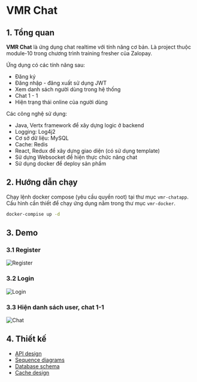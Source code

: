 # VMR Chat

## 1. Tổng quan

__VMR Chat__ là ứng dụng chat realtime với tính năng cơ bản. Là project thuộc module-10 trong chương trình training fresher của Zalopay.

Ứng dụng có các tính năng sau:

- Đăng ký
- Đăng nhập - đăng xuất sử dụng JWT
- Xem danh sách người dùng trong hệ thống
- Chat 1 - 1
- Hiện trạng thái online của người dùng

Các công nghệ sử dụng:

- Java, Vertx framework để xây dựng logic ở backend
- Logging: Log4j2
- Cơ sở dữ liệu: MySQL
- Cache: Redis
- React, Redux để xây dựng giao diện (có sử dụng template)
- Sử dựng Websocket để hiện thực chức năng chat
- Sử dụng docker để deploy sản phẩm

## 2. Hướng dẫn chạy

Chạy lệnh docker compose (yêu cầu quyền root) tại thư mục `vmr-chatapp`. Cấu hình cần thiết để chạy ứng dụng nằm trong thư mục `vmr-docker`.

```bash
docker-compise up -d
```

## 3. Demo

### 3.1 Register

![Register](../vmr-chatapp/report/img/demo/register.png)

### 3.2 Login

![Login](../vmr-chatapp/report/img/demo/login.png)

### 3.3 Hiện danh sách user, chat 1-1

![Chat](../vmr-chatapp/report/img/demo/chat.png)

## 4. Thiết kế

- [API design](https://app.swaggerhub.com/apis-docs/anhvan1999/vmr-chat/1.0.0)
- [Sequence diagrams](report/doc/sequence-diagrams.md)
- [Database schema](report/doc/database-diagrams.md)
- [Cache design](report/doc/cache-design.md)
